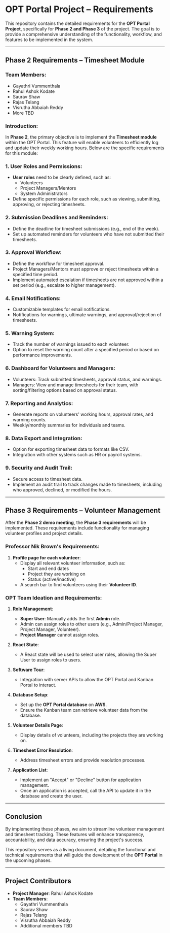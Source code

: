 # OPT Portal Project – Requirements

This repository contains the detailed requirements for the **OPT Portal Project**, specifically for **Phase 2 and Phase 3** of the project. The goal is to provide a comprehensive understanding of the functionality, workflow, and features to be implemented in the system.

---

## Phase 2 Requirements – Timesheet Module

### Team Members:
- Gayathri Vummenthala
- Rahul Ashok Kodate
- Saurav Shaw
- Rajas Telang
- Visrutha Abbaiah Reddy
- More TBD

### Introduction:
In **Phase 2**, the primary objective is to implement the **Timesheet module** within the OPT Portal. This feature will enable volunteers to efficiently log and update their weekly working hours. Below are the specific requirements for this module:

### 1. User Roles and Permissions:
- **User roles** need to be clearly defined, such as:
  - Volunteers
  - Project Managers/Mentors
  - System Administrators
- Define specific permissions for each role, such as viewing, submitting, approving, or rejecting timesheets.

### 2. Submission Deadlines and Reminders:
- Define the deadline for timesheet submissions (e.g., end of the week).
- Set up automated reminders for volunteers who have not submitted their timesheets.

### 3. Approval Workflow:
- Define the workflow for timesheet approval.
- Project Managers/Mentors must approve or reject timesheets within a specified time period.
- Implement automated escalation if timesheets are not approved within a set period (e.g., escalate to higher management).

### 4. Email Notifications:
- Customizable templates for email notifications.
- Notifications for warnings, ultimate warnings, and approval/rejection of timesheets.

### 5. Warning System:
- Track the number of warnings issued to each volunteer.
- Option to reset the warning count after a specified period or based on performance improvements.

### 6. Dashboard for Volunteers and Managers:
- Volunteers: Track submitted timesheets, approval status, and warnings.
- Managers: View and manage timesheets for their team, with sorting/filtering options based on approval status.

### 7. Reporting and Analytics:
- Generate reports on volunteers' working hours, approval rates, and warning counts.
- Weekly/monthly summaries for individuals and teams.

### 8. Data Export and Integration:
- Option for exporting timesheet data to formats like CSV.
- Integration with other systems such as HR or payroll systems.

### 9. Security and Audit Trail:
- Secure access to timesheet data.
- Implement an audit trail to track changes made to timesheets, including who approved, declined, or modified the hours.

---

## Phase 3 Requirements – Volunteer Management

After the **Phase 2 demo meeting**, the **Phase 3 requirements** will be implemented. These requirements include functionality for managing volunteer profiles and project details.

### Professor Nik Brown's Requirements:
1. **Profile page for each volunteer**:
   - Display all relevant volunteer information, such as:
     - Start and end dates
     - Project they are working on
     - Status (active/inactive)
   - A search bar to find volunteers using their **Volunteer ID**.

### OPT Team Ideation and Requirements:
1. **Role Management**:
   - **Super User**: Manually adds the first **Admin** role.
   - Admin can assign roles to other users (e.g., Admin/Project Manager, Project Manager, Volunteer).
   - **Project Manager** cannot assign roles.

2. **React State**:
   - A React state will be used to select user roles, allowing the Super User to assign roles to users.
  
3. **Software Tour**:
   - Integration with server APIs to allow the OPT Portal and Kanban Portal to interact.

4. **Database Setup**:
   - Set up the **OPT Portal database** on **AWS**.
   - Ensure the Kanban team can retrieve volunteer data from the database.

5. **Volunteer Details Page**:
   - Display details of volunteers, including the projects they are working on.

6. **Timesheet Error Resolution**:
   - Address timesheet errors and provide resolution processes.

7. **Application List**:
   - Implement an "Accept" or "Decline" button for application management.
   - Once an application is accepted, call the API to update it in the database and create the user.

---

## Conclusion

By implementing these phases, we aim to streamline volunteer management and timesheet tracking. These features will enhance transparency, accountability, and data accuracy, ensuring the project's success.

This repository serves as a living document, detailing the functional and technical requirements that will guide the development of the **OPT Portal** in the upcoming phases.

---

## Project Contributors

- **Project Manager**: Rahul Ashok Kodate  
- **Team Members**:
  - Gayathri Vummenthala
  - Saurav Shaw
  - Rajas Telang
  - Visrutha Abbaiah Reddy
  - Additional members TBD
